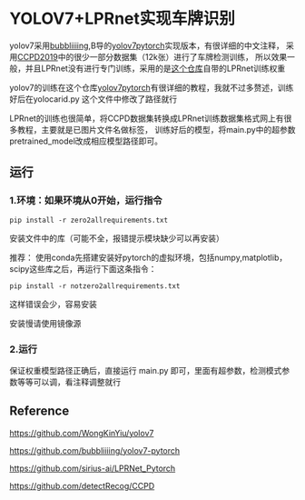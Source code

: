 # YOLOV7+LPRnet实现车牌识别

yolov7采用[bubbliiiing](https://github.com/bubbliiiing),B导的[yolov7pytorch](https://github.com/WongKinYiu/yolov7)实现版本，有很详细的中文注释，
采用[CCPD2019](https://github.com/detectRecog/CCPD)中的很少一部分数据集（12k张）进行了车牌检测训练，
所以效果一般，并且LPRnet没有进行专门训练，采用的是[这个仓库](https://github.com/sirius-ai/LPRNet_Pytorch)自带的LPRnet训练权重

yolov7的训练在这个仓库[yolov7pytorch](https://github.com/WongKinYiu/yolov7)有很详细的教程，我就不过多赘述，训练好后在yolocarid.py
这个文件中修改了路径就行

LPRnet的训练也很简单，将CCPD数据集转换成LPRnet训练数据集格式网上有很多教程，主要就是已图片文件名做标签，
训练好后的模型，将main.py中的超参数pretrained_model改成相应模型路径即可。

## 运行


### 1.环境：如果环境从0开始，运行指令
```shell
pip install -r zero2allrequirements.txt 
```
安装文件中的库（可能不全，报错提示模块缺少可以再安装）

推荐：
使用conda先搭建安装好pytorch的虚拟环境，包括numpy,matplotlib，scipy这些库之后，再运行下面这条指令：
```shell
pip install -r notzero2allrequirements.txt
```
这样错误会少，容易安装

安装慢请使用镜像源

### 2.运行
保证权重模型路径正确后，直接运行 main.py 即可，里面有超参数，检测模式参数等等可以调，看注释调整就行


## Reference
https://github.com/WongKinYiu/yolov7

https://github.com/bubbliiiing/yolov7-pytorch

https://github.com/sirius-ai/LPRNet_Pytorch

https://github.com/detectRecog/CCPD
